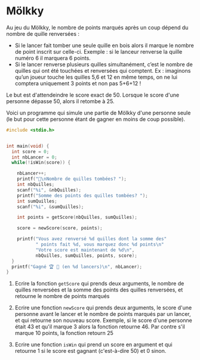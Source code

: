 # Mölkky

Au jeu du Mölkky, le nombre de points marqués après un coup dépend du nombre de quille renversées :
* Si le lancer fait tomber une seule quille en bois alors il marque le nombre de point inscrit sur celle-ci. Exemple : si le lanceur renverse la quille numéro 6 il marquera 6 points.
* Si le lancer renverse plusieurs quilles simultanément, c’est le nombre de quilles qui ont été touchées et renversées qui comptent. Ex : imaginons qu’un joueur touche les quilles 5,6 et 12 en même temps, on ne lui comptera uniquement 3 points et non pas 5+6+12 !

Le but est d'attendeindre le score exact de 50. Lorsque le score d'une personne dépasse 50, alors il retombe à 25.

Voici un programme qui simule une partie de Mölkky d'une personne seule (le but pour cette personne étant de gagner en moins de coup possible).


```c
#include <stdio.h>


int main(void) {
  int score = 0;
  int nbLancer = 0;
  while(!isWin(score)) {

    nbLancer++;
    printf("🎳\nNombre de quilles tombées? ");
    int nbQuilles;
    scanf("%i", &nbQuilles);
    printf("Somme des points des quilles tombées? ");
    int sumQuilles;
    scanf("%i", &sumQuilles);

    int points = getScore(nbQuilles, sumQuilles);

    score = newScore(score, points);

    printf("Vous avez renversé %d quilles dont la somme des"
           " points fait %d, vous marquez donc %d points\n"
           "Votre score est maintenant de %d\n",
           nbQuilles, sumQuilles, points, score);
  }
  printf("Gagné 🏆 🎉 (en %d lancers)\n", nbLancer);
}
```

1. Ecrire la fonction `getScore` qui prends deux arguments, le nombre de quilles renversées et la somme des points des quilles renversées, et retourne le nombre de points marqués

2. Ecrire une fonction `newScore` qui prends deux arguments, le score d'une personne avant le lancer et le nombre de points marqués par un lancer, et qui retourne son nouveau score. Exemple, si le score d'une personne était 43 et qu'il marque 3 alors la fonction retourne 46. Par contre s'il marque 10 points, la fonction retourn 25

3. Ecrire une fonction `isWin` qui prend un score en argument et qui retourne 1 si le score est gagnant (c'est-à-dire 50) et 0 sinon.
